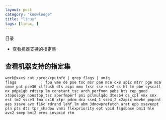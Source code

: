 ```yaml
---
layout: post
category: "knowledge"
title: "linux"
tags: [linux, ]
---
```


目录

<!-- TOC -->

- [查看机器支持的指定集](#%E6%9F%A5%E7%9C%8B%E6%9C%BA%E5%99%A8%E6%94%AF%E6%8C%81%E7%9A%84%E6%8C%87%E5%AE%9A%E9%9B%86)

<!-- /TOC -->

## 查看机器支持的指定集

```shell
work@xxx$ cat /proc/cpuinfo | grep flags | uniq
flags           : fpu vme de pse tsc msr pae mce cx8 apic mtrr pge mca cmov pat pse36 clflush dts acpi mmx fxsr sse sse2 ss ht tm pbe syscall nx pdpe1gb rdtscp lm constant_tsc arch_perfmon pebs bts rep_good xtopology nonstop_tsc aperfmperf pni pclmulqdq dtes64 ds_cpl vmx smx est tm2 ssse3 fma cx16 xtpr pdcm dca sse4_1 sse4_2 x2apic movbe popcnt aes xsave avx f16c rdrand lahf_lm abm 3dnowprefetch arat epb xsaveopt pln pts dts tpr_shadow vnmi flexpriority ept vpid fsgsbase bmi1 hle avx2 smep bmi2 erms invpcid rtm
```

